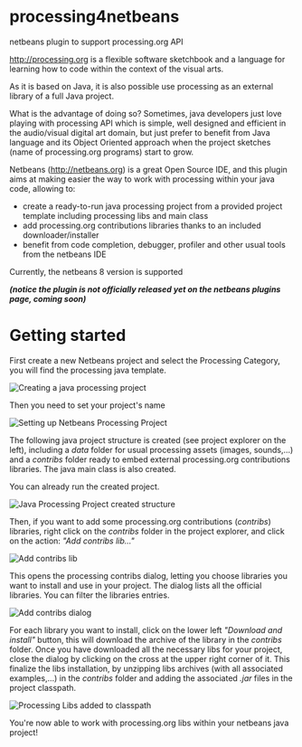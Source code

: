 # processing4netbeans
netbeans plugin to support processing.org API

http://processing.org is a flexible software sketchbook and a language for learning how to code within the context of the visual arts.

As it is based on Java, it is also possible use processing as an external library of a full Java project. 

What is the advantage of doing so? Sometimes, java developers just love playing with processing API which is simple, well designed and efficient in the audio/visual digital art domain, but just prefer to benefit from Java language and its Object Oriented approach when the project sketches (name of processing.org programs) start to grow. 

Netbeans (http://netbeans.org) is a great Open Source IDE, and this plugin aims at making easier the way to work with processing within your java code, allowing to: 
- create a ready-to-run java processing project from a provided project template including processing libs and main class
- add processing.org contributions libraries thanks to an included downloader/installer
- benefit from code completion, debugger, profiler and other usual tools from the netbeans IDE

Currently, the netbeans 8 version is supported

**_(notice the plugin is not officially released yet on the netbeans plugins page, coming soon)_**

# Getting started

First create a new Netbeans project and select the Processing Category, you will find the processing java template.

![Creating a java processing project](https://github.com/fujeyla/processing4netbeans/blob/master/web/images/newProcessingNetbeansProject.png "Creating a java processing project")

Then you need to set your project's name

![Setting up Netbeans Processing Project](https://github.com/fujeyla/processing4netbeans/blob/master/web/images/namingNetbeansProcessingProject.png "Setting up Netbeans Processing Project")

The following java project structure is created (see project explorer on the left), including a *data* folder for usual processing assets (images, sounds,...) and a *contribs* folder ready to embed external processing.org contributions libraries. The java main class is also created.

You can already run the created project.

![Java Processing Project created structure](https://github.com/fujeyla/processing4netbeans/blob/master/web/images/createdNetbeansProcessingProjectStructure.png "Java Processing Project created structure")

Then, if you want to add some processing.org contributions (*contribs*) libraries, right click on the *contribs* folder in the project explorer, and click on the action: *"Add contribs lib..."*

![Add contribs lib](https://github.com/fujeyla/processing4netbeans/blob/master/web/images/addNetbeansProcessingContrib.png "Add contribs lib")

This opens the processing contribs dialog, letting you choose libraries you want to install and use in your project. The dialog lists all the official libraries. You can filter the libraries entries.

![Add contribs dialog](https://github.com/fujeyla/processing4netbeans/blob/master/web/images/addNetbeansProcessingContribDialog.png "Add contriobs dialog")

For each library you want to install, click on the lower left *"Download and install"* button, this will download the archive of the library in the *contribs* folder. Once you have downloaded all the necessary libs for your project, close the dialog by clicking on the cross at the upper right corner of it. This finalize the libs installation, by unzipping libs archives (with all associated examples,...) in the *contribs* folder and adding the associated *.jar* files in the project classpath.

![Processing Libs added to classpath](https://github.com/fujeyla/processing4netbeans/blob/master/web/images/addedNetbeansContribAndLibraryWithExamples.png "Processing Libs added to classpath")

You're now able to work with processing.org libs within your netbeans java project!



